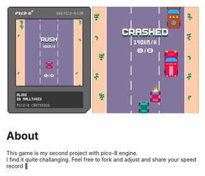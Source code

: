<p align="center">
  <img width="43%" src="https://github.com/malltshik/rush/blob/main/rush.p8.png?raw=true" />
  <img width="55%" src="https://github.com/malltshik/rush/blob/main/screen.png?raw=true" />
</p>

# About
This game is my second project with pico-8 engine.  
I find it quite challanging.
Feel free to fork and adjust and share your speed record 🚗